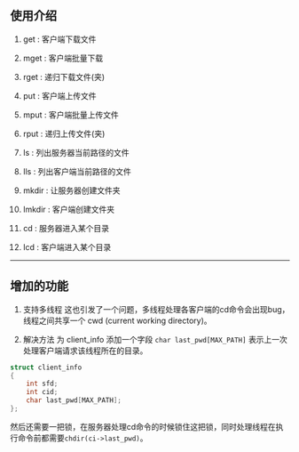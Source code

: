 ## 使用介绍
 
1. get : 客户端下载文件
2. mget : 客户端批量下载
3. rget : 递归下载文件(夹)

4. put : 客户端上传文件
5. mput : 客户端批量上传文件
6. rput : 递归上传文件(夹)

7. ls : 列出服务器当前路径的文件
8. lls : 列出客户端当前路径的文件

9. mkdir : 让服务器创建文件夹
10. lmkdir : 客户端创建文件夹

11. cd : 服务器进入某个目录
12. lcd : 客户端进入某个目录

--------


## 增加的功能
1. 支持多线程
这也引发了一个问题，多线程处理各客户端的cd命令会出现bug，线程之间共享一个 cwd (current working directory)。

2. 解决方法
为 client_info 添加一个字段 `char last_pwd[MAX_PATH]` 表示上一次处理客户端请求该线程所在的目录。
```c
struct client_info
{
	int sfd;
	int cid;
	char last_pwd[MAX_PATH];
};
```
然后还需要一把锁，在服务器处理cd命令的时候锁住这把锁，同时处理线程在执行命令前都需要`chdir(ci->last_pwd)`。
